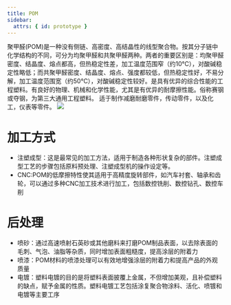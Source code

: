 ```yaml
---
title: POM
sidebar:
  attrs: { id: prototype }
---
```


聚甲醛(POM)是一种没有侧链、高密度、高结晶性的线型聚合物。按其分子链中化学结构的不同，可分为均聚甲醛和共聚甲醛两种。两者的重要区别是：均聚甲醛密度、结晶度、熔点都高，但热稳定性差，加工温度范围窄（约10℃），对酸碱稳定性略低；而共聚甲醛密度、结晶度、熔点、强度都较低，但热稳定性好，不易分解，加工温度范围宽（约50℃），对酸碱稳定性较好。是具有优异的综合性能的工程塑料。有良好的物理、机械和化学性能，尤其是有优异的耐摩擦性能。俗称赛钢或夺钢，为第三大通用工程塑料。 适于制作减磨耐磨零件，传动零件，以及化工，仪表等零件。 
![](https://nexmaker-profabx.oss-cn-hangzhou.aliyuncs.com/img-hwj/ab8fef590f29c1b21d85ea6a76bdba99.png)
# 加工方式
* 注塑成型：这是最常见的加工方法，适用于制造各种形状复杂的部件。注塑成型工艺的步骤包括原料预处理、注塑成型机的操作设定等。
* CNC:POM的低摩擦特性使其适用于高精度旋转部件，如汽车衬套、轴承和齿轮，可以通过多种CNC加工技术进行加工，包括数控铣削、数控钻孔、数控车削
# 后处理
* 喷砂：通过高速喷射石英砂或其他磨料来打磨POM制品表面，以去除表面的毛刺、气泡、油脂等杂质，同时增加表面粗糙度，提高涂层的附着力
* 喷漆：POM材料的喷漆处理可以有效地增强涂层的附着力和提高产品的外观质量
* 电镀：塑料电镀的目的是将塑料表面披覆上金属，不但增加美观，且补偿塑料的缺点，赋予金属的性质。塑料电镀工艺包括涂复聚合物涂料、活化、喷镀和电镀等主要工序